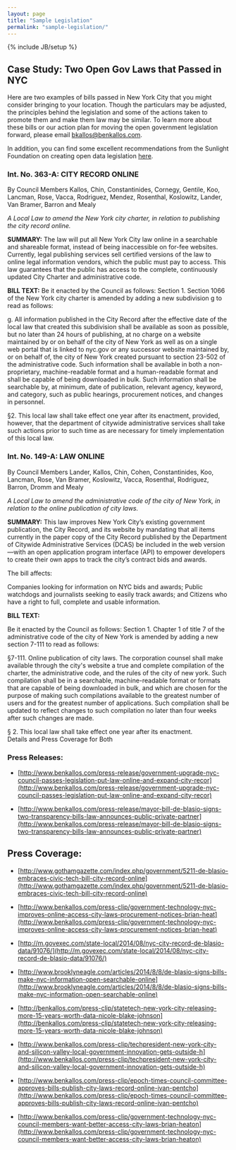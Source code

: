 ```yaml
---
layout: page
title: "Sample Legislation"
permalink: "sample-legislation/"
---
```

{% include JB/setup %}

## Case Study: Two Open Gov Laws that Passed in NYC
 
Here are two examples of bills passed in New York City that you might consider bringing to your location. Though the particulars may be adjusted, the principles behind the legislation and some of the actions taken to promote them and make them law may be similar. To learn more about these bills or our action plan for moving the open government legislation forward, please email bkallos@benkallos.com.

In addition, you can find some excellent recommendations from the Sunlight Foundation on creating open data legislation [here](http://sunlightfoundation.com/blog/2013/10/25/boilerplate-open-data-policy-and-why-its-a-problem/). 
 
### Int. No. 363-A: CITY RECORD ONLINE 
By Council Members Kallos, Chin, Constantinides, Cornegy, Gentile, Koo, Lancman, Rose, Vacca, Rodriguez, Mendez, Rosenthal, Koslowitz, Lander, Van Bramer, Barron and Mealy
 
*A Local Law to amend the New York city charter, in relation to publishing the city record online.*
 
**SUMMARY:**
The law will put all New York City law online in a searchable and shareable format, instead of being inaccessible on for-fee websites. Currently, legal publishing services sell certified versions of the law to online legal information vendors, which the public must pay to access. This law guarantees that the public has access to the complete, continuously updated City Charter and administrative code.
 
**BILL TEXT:** 
Be it enacted by the Council as follows:
Section 1. Section 1066 of the New York city charter is amended by adding a new subdivision g to read as follows:

g. All information published in the City Record after the effective date of the local law that created this subdivision shall be available as soon as possible, but no later than 24 hours of publishing, at no charge on a website maintained by or on behalf of the city of New York as well as on a single web portal that is linked to nyc.gov or any successor website maintained by, or on behalf of, the city of New York created pursuant to section 23-502 of the administrative code. Such information shall be available in both a non-proprietary, machine-readable format and a human-readable format and shall be capable of being downloaded in bulk. Such information shall be searchable by, at minimum, date of publication, relevant agency, keyword, and category, such as public hearings, procurement notices, and changes in personnel.

§2. This local law shall take effect one year after its enactment, provided, however, that the department of citywide administrative services shall take such actions prior to such time as are necessary for timely implementation of this local law.
 
### Int. No. 149-A: LAW ONLINE 
By Council Members Lander, Kallos, Chin, Cohen, Constantinides, Koo, Lancman, Rose, Van Bramer, Koslowitz, Vacca, Rosenthal, Rodriguez, Barron, Dromm and Mealy
  
*A Local Law to amend the administrative code of the city of New York, in relation to the online publication of city laws.*
 
**SUMMARY:**
This law improves New York City’s existing government publication, the City Record, and its website by mandating that all items currently in the paper copy of the City Record published by the Department of Citywide Administrative Services (DCAS) be included in the web version—with an open application program interface (API) to empower developers to create their own apps to track the city’s contract bids and awards.
 
The bill affects:
 
Companies looking for information on NYC bids and awards;
Public watchdogs and journalists seeking to easily track awards; and
Citizens who have a right to full, complete and usable information.
 
**BILL TEXT:**
  
Be it enacted by the Council as follows:
Section 1. Chapter 1 of title 7 of the administrative code of the city of New York is amended by adding a new section 7-111 to read as follows:

§7-111. Online publication of city laws. The corporation counsel shall make available through the city's website a true and complete compilation of the charter, the administrative code, and the rules of the city of new york. Such compilation shall be in a searchable, machine-readable format or formats that are capable of being downloaded in bulk, and which are chosen for the purpose of making such compilations available to the greatest number of users and for the greatest number of applications. Such compilation shall be updated to reflect changes to such compilation no later than four weeks after such changes are made.

§ 2.  This local law shall take effect one year after its enactment.  
Details and Press Coverage for Both
 
### Press Releases:
* [http://www.benkallos.com/press-release/government-upgrade-nyc-council-passes-legislation-put-law-online-and-expand-city-recor](http://www.benkallos.com/press-release/government-upgrade-nyc-council-passes-legislation-put-law-online-and-expand-city-recor)
 
* [http://www.benkallos.com/press-release/mayor-bill-de-blasio-signs-two-transparency-bills-law-announces-public-private-partner](http://www.benkallos.com/press-release/mayor-bill-de-blasio-signs-two-transparency-bills-law-announces-public-private-partner)
 
## Press Coverage:
* [http://www.gothamgazette.com/index.php/government/5211-de-blasio-embraces-civic-tech-bill-city-record-online](http://www.gothamgazette.com/index.php/government/5211-de-blasio-embraces-civic-tech-bill-city-record-online)
 
* [http://www.benkallos.com/press-clip/government-technology-nyc-improves-online-access-city-laws-procurement-notices-brian-heat](http://www.benkallos.com/press-clip/government-technology-nyc-improves-online-access-city-laws-procurement-notices-brian-heat)
 
* [http://m.govexec.com/state-local/2014/08/nyc-city-record-de-blasio-data/91076/](http://m.govexec.com/state-local/2014/08/nyc-city-record-de-blasio-data/91076/)
 
* [http://www.brooklyneagle.com/articles/2014/8/8/de-blasio-signs-bills-make-nyc-information-open-searchable-online](http://www.brooklyneagle.com/articles/2014/8/8/de-blasio-signs-bills-make-nyc-information-open-searchable-online)
 
* [http://benkallos.com/press-clip/statetech-new-york-city-releasing-more-15-years-worth-data-nicole-blake-johnson](http://benkallos.com/press-clip/statetech-new-york-city-releasing-more-15-years-worth-data-nicole-blake-johnson)
 
* [http://www.benkallos.com/press-clip/techpresident-new-york-city-and-silicon-valley-local-government-innovation-gets-outside-h](http://www.benkallos.com/press-clip/techpresident-new-york-city-and-silicon-valley-local-government-innovation-gets-outside-h)
 
* [http://www.benkallos.com/press-clip/epoch-times-council-committee-approves-bills-publish-city-laws-record-online-ivan-pentcho](http://www.benkallos.com/press-clip/epoch-times-council-committee-approves-bills-publish-city-laws-record-online-ivan-pentcho)
 
* [http://www.benkallos.com/press-clip/government-technology-nyc-council-members-want-better-access-city-laws-brian-heaton](http://www.benkallos.com/press-clip/government-technology-nyc-council-members-want-better-access-city-laws-brian-heaton)
 


